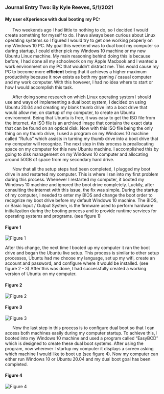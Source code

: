 
### Journal Entry Two: By Kyle Reeves, 5/1/2021

#### My user eXperience with dual booting my PC: 

&nbsp;&nbsp;&nbsp;&nbsp;&nbsp;&nbsp;Two weekends ago I had little to nothing to do, so I decided I would create something for myself to do. I have always been curious about Linux operating systems so I figured I would try to get one working properly on my Windows 10 PC. My goal this weekend was to dual boot my computer so during startup, I could either pick my Windows 10 machine or my new Ubuntu Linux machine. My main reasoning behind doing this is because before, I had done all my schoolwork on my Apple Macbook and I wanted a work environment on my PC that wouldn’t distract me. This would cause my PC to become more **efficient** being that it achieves a higher maximum productivity because it now exists as both my gaming / casual computer and my work computer. With this however, I had no idea where to start or how I would accomplish this task.

&nbsp;&nbsp;&nbsp;&nbsp;&nbsp;&nbsp;After doing some research on which Linux operating system I should use and ways of implementing a dual boot system, I decided on using Ubuntu 20.04 and creating my blank thumb drive into a boot drive that would allow me, on startup of my computer, to create an Ubuntu environment. Being that Ubuntu is free, it was easy to get the ISO file from the internet. An ISO file is an archived image that contains the exact data that can be found on an optical disk. Now with this ISO file being the only thing on my thumb drive, I used a program on my Windows 10 machine called “Rufus” which assists in turning my thumb drive into a boot drive that my computer will recognize. The next step in this process is preallocating space on my computer for this new Ubuntu machine. I accomplished this by going to disk management on my Windows 10 computer and allocating around 50GB of space from my secondary hard drive.

&nbsp;&nbsp;&nbsp;&nbsp;&nbsp;&nbsp;Now that all the setup steps had been completed, I plugged my boot drive in and restarted my computer. This is where I ran into my first problem during this process. Whenever I restarted my computer, it booted my Windows 10 machine and ignored the boot drive completely. Luckily, after consulting the internet with this issue, the fix was simple. During the startup of my computer, I needed to enter my BIOS and change the boot order to recognize my boot drive before my default Windows 10 machine. The BIOS, or Basic Input / Output System, is the firmware used to perform hardware initialization during the booting process and to provide runtime services for operating systems and programs. (see figure 1)

#### Figure 1
![Figure 1](https://i.imgur.com/gFp9wa8.png)

After this change, the next time I booted up my computer it ran the boot drive and began the Ubuntu live setup. This process is similar to other setup processes, Ubuntu had me choose my language, set up my wifi, create an account and password, and configure where it would be installed. (see figure 2 - 3) After this was done, I had successfully created a working version of Ubuntu on my computer.

#### Figure 2
![Figure 2](https://i.imgur.com/r2xjrLv.png)
#### Figure 3
![Figure 3](https://i.imgur.com/Ndu7gzS.png)

&nbsp;&nbsp;&nbsp;&nbsp;&nbsp;&nbsp;Now the last step in this process is to configure dual boot so that I can access both machines easily during my computer startup. To achieve this, I booted into my Windows 10 machine and used a program called “EasyBCD” which is designed to create these dual boot systems. After using the program, now wherever I startup my computer it displays a screen asking which machine I would like to boot up (see figure 4). Now my computer can either run Windows 10 or Ubuntu 20.04 and my dual boot goal has been completed. 

#### Figure 4
![Figure 4](https://i.imgur.com/0tmB4fO.png)
